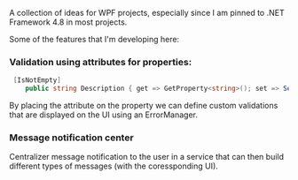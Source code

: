 A collection of ideas for WPF projects, especially since I am pinned to .NET Framework 4.8 in most projects.

Some of the features that I'm developing here:

### Validation using attributes for properties:

```csharp
 [IsNotEmpty]
    public string Description { get => GetProperty<string>(); set => SetProperty(value); }
```
By placing the attribute on the property we can define custom validations that are displayed on the UI using an ErrorManager.

### Message notification center

Centralizer message notification to the user in a service that can then build different types of messages (with the coressponding UI).
